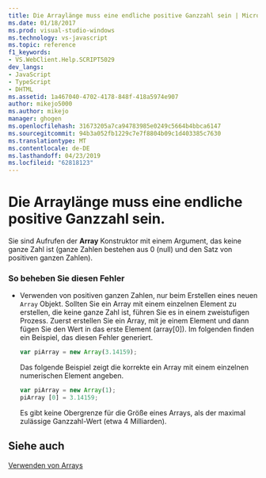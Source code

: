 ```yaml
---
title: Die Arraylänge muss eine endliche positive Ganzzahl sein | Microsoft-Dokumentation
ms.date: 01/18/2017
ms.prod: visual-studio-windows
ms.technology: vs-javascript
ms.topic: reference
f1_keywords:
- VS.WebClient.Help.SCRIPT5029
dev_langs:
- JavaScript
- TypeScript
- DHTML
ms.assetid: 1a467040-4702-4178-848f-418a5974e907
author: mikejo5000
ms.author: mikejo
manager: ghogen
ms.openlocfilehash: 31673205a7ca94783985e0249c5664b4bbca6147
ms.sourcegitcommit: 94b3a052fb1229c7e7f8804b09c1d403385c7630
ms.translationtype: MT
ms.contentlocale: de-DE
ms.lasthandoff: 04/23/2019
ms.locfileid: "62818123"
---
```

# <a name="array-length-must-be-a-finite-positive-integer"></a>Die Arraylänge muss eine endliche positive Ganzzahl sein.
Sie sind Aufrufen der **Array** Konstruktor mit einem Argument, das keine ganze Zahl ist (ganze Zahlen bestehen aus 0 (null) und den Satz von positiven ganzen Zahlen).  
  
### <a name="to-correct-this-error"></a>So beheben Sie diesen Fehler  
  
- Verwenden von positiven ganzen Zahlen, nur beim Erstellen eines neuen `Array` Objekt. Sollten Sie ein Array mit einem einzelnen Element zu erstellen, die keine ganze Zahl ist, führen Sie es in einem zweistufigen Prozess. Zuerst erstellen Sie ein Array, mit je einem Element und dann fügen Sie den Wert in das erste Element (array[0]). Im folgenden finden ein Beispiel, das diesen Fehler generiert.  
  
    ```JavaScript  
    var piArray = new Array(3.14159);  
    ```  
  
     Das folgende Beispiel zeigt die korrekte ein Array mit einem einzelnen numerischen Element angeben.  
  
    ```JavaScript  
    var piArray = new Array(1);  
    piArray [0] = 3.14159;  
    ```  
  
     Es gibt keine Obergrenze für die Größe eines Arrays, als der maximal zulässige Ganzzahl-Wert (etwa 4 Milliarden).  
  
## <a name="see-also"></a>Siehe auch  
 [Verwenden von Arrays](../../javascript/advanced/using-arrays-javascript.md)